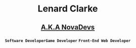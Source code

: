 # <p align="center">Lenard Clarke</p>
## <p align="center"><a href="https://assetstore.unity.com/publishers/101795">A.K.A NovaDevs</a></p>
<p align="center" dir="auto"><strong><code>Software Developer</code></strong><strong><code>Game Developer</code></strong> <strong><code>Front-End Web Developer</code></strong></p>
